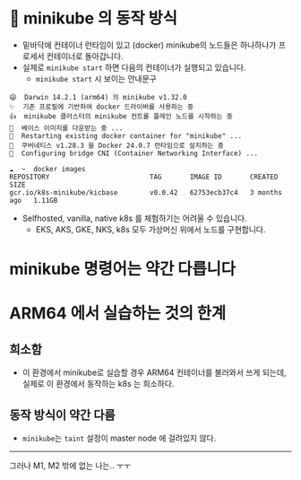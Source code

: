 # 👀 minikube 의  동작 방식
- 밑바닥에 컨테이너 런타임이 있고 (docker) minikube의 노드들은 하나하나가 프로세서 컨테이너로 돌아갑니다.
- 실제로 `minikube start` 하면 다음의 컨테이너가 실행되고 있습니다.
	- `minikube start` 시 보이는 안내문구
```
😄  Darwin 14.2.1 (arm64) 의 minikube v1.32.0
✨  기존 프로필에 기반하여 docker 드라이버를 사용하는 중
👍  minikube 클러스터의 minikube 컨트롤 플레인 노드를 시작하는 중
🚜  베이스 이미지를 다운받는 중 ...
🔄  Restarting existing docker container for "minikube" ...
🐳  쿠버네티스 v1.28.3 을 Docker 24.0.7 런타임으로 설치하는 중
🔗  Configuring bridge CNI (Container Networking Interface) ...
```

```
☁  ~  docker images
REPOSITORY                         TAG       IMAGE ID       CREATED         SIZE
gcr.io/k8s-minikube/kicbase        v0.0.42   62753ecb37c4   3 months ago   1.11GB
```

- Selfhosted, vanilla, native k8s 를 체험하기는 어려울 수 있습니다.
	- EKS, AKS, GKE, NKS, k8s 모두 가상머신 위에서 노드를 구현합니다.

# minikube 명령어는 약간 다릅니다


# ARM64 에서 실습하는 것의 한계
## 희소함
- 이 환경에서 minikube로 실습할 경우 ARM64 컨테이너를 불러와서 쓰게 되는데, 실제로 이 환경에서 동작하는 k8s 는 희소하다.

## 동작 방식이 약간 다름
- `minikube`는 `taint` 설정이 master node 에 걸려있지 않다.

---
그러나 M1, M2 밖에 없는 나는.. ㅜㅜ
